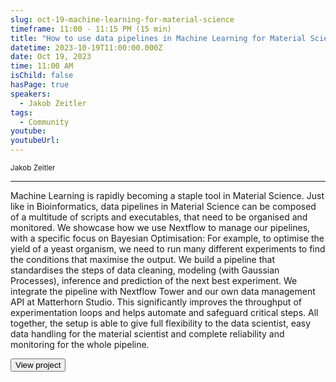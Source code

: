 ```yaml
---
slug: oct-19-machine-learning-for-material-science
timeframe: 11:00 - 11:15 PM (15 min)
title: "How to use data pipelines in Machine Learning for Material Science"
datetime: 2023-10-19T11:00:00.000Z
date: Oct 19, 2023
time: 11:00 AM
isChild: false
hasPage: true
speakers:
  - Jakob Zeitler
tags:
  - Community
youtube: 
youtubeUrl: 
---
```


<div className="mb-4">
  <small className="typo-small">
    Jakob Zeitler
  </small>
</div>

<hr className="border-t border-gray-50 mb-4 opacity-20" />

Machine Learning is rapidly becoming a staple tool in Material Science. Just like in Bioinformatics, data pipelines in Material Science can be composed of a multitude of scripts and executables, that need to be organised and monitored. We showcase how we use Nextflow to manage our pipelines, with a specific focus on Bayesian Optimisation: For example, to optimise the yield of a yeast organism, we need to run many different experiments to find the conditions that maximise the output. We build a pipeline that standardises the steps of data cleaning, modeling (with Gaussian Processes), inference and prediction of the next best experiment. We integrate the pipeline with Nextflow Tower and our own data management API at Matterhorn Studio. This significantly improves the throughput of experimentation loops and helps automate and safeguard critical steps. All together, the setup is able to give full flexibility to the data scientist, easy data handling for the material scientist and complete reliability and monitoring for the whole pipeline.

<div>
  <Button to="https://github.com/matterhorn-studio" variant="secondary" size="md" arrow>
    View project
  </Button>
</div>